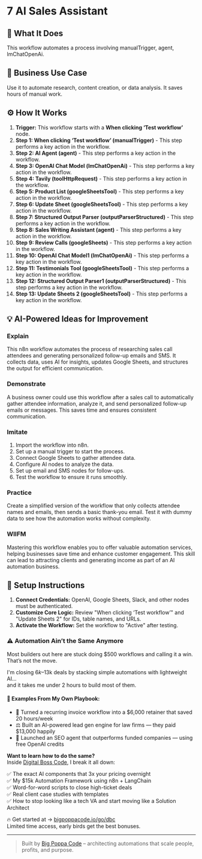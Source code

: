 # 7 AI Sales Assistant

## 🚀 What It Does
This workflow automates a process involving manualTrigger, agent, lmChatOpenAi.

## 💼 Business Use Case
Use it to automate research, content creation, or data analysis. It saves hours of manual work.

## ⚙️ How It Works
1.  **Trigger:** This workflow starts with a **When clicking ‘Test workflow’** node.
2. **Step 1: When clicking ‘Test workflow’ (manualTrigger)** - This step performs a key action in the workflow.
3. **Step 2: AI Agent (agent)** - This step performs a key action in the workflow.
4. **Step 3: OpenAI Chat Model (lmChatOpenAi)** - This step performs a key action in the workflow.
5. **Step 4: Tavily (toolHttpRequest)** - This step performs a key action in the workflow.
6. **Step 5: Product List (googleSheetsTool)** - This step performs a key action in the workflow.
7. **Step 6: Update Sheet (googleSheetsTool)** - This step performs a key action in the workflow.
8. **Step 7: Structured Output Parser (outputParserStructured)** - This step performs a key action in the workflow.
9. **Step 8: Sales Writing Assistant (agent)** - This step performs a key action in the workflow.
10. **Step 9: Review Calls (googleSheets)** - This step performs a key action in the workflow.
11. **Step 10: OpenAI Chat Model1 (lmChatOpenAi)** - This step performs a key action in the workflow.
12. **Step 11: Testimonials Tool (googleSheetsTool)** - This step performs a key action in the workflow.
13. **Step 12: Structured Output Parser1 (outputParserStructured)** - This step performs a key action in the workflow.
14. **Step 13: Update Sheets 2 (googleSheetsTool)** - This step performs a key action in the workflow.

## 💡 AI-Powered Ideas for Improvement
### Explain
This n8n workflow automates the process of researching sales call attendees and generating personalized follow-up emails and SMS. It collects data, uses AI for insights, updates Google Sheets, and structures the output for efficient communication.

### Demonstrate
A business owner could use this workflow after a sales call to automatically gather attendee information, analyze it, and send personalized follow-up emails or messages. This saves time and ensures consistent communication.

### Imitate
1. Import the workflow into n8n.
2. Set up a manual trigger to start the process.
3. Connect Google Sheets to gather attendee data.
4. Configure AI nodes to analyze the data.
5. Set up email and SMS nodes for follow-ups.
6. Test the workflow to ensure it runs smoothly.

### Practice
Create a simplified version of the workflow that only collects attendee names and emails, then sends a basic thank-you email. Test it with dummy data to see how the automation works without complexity.

### WIIFM
Mastering this workflow enables you to offer valuable automation services, helping businesses save time and enhance customer engagement. This skill can lead to attracting clients and generating income as part of an AI automation business.

## 🔧 Setup Instructions
1. **Connect Credentials:** OpenAI, Google Sheets, Slack, and other nodes must be authenticated.
2. **Customize Core Logic:** Review "When clicking ‘Test workflow’" and "Update Sheets 2" for IDs, table names, and URLs.
3. **Activate the Workflow:** Set the workflow to "Active" after testing.

### ⚠️ Automation Ain’t the Same Anymore

Most builders out here are stuck doing $500 workflows and calling it a win.  
That’s not the move.  

I'm closing $6k–$13k deals by stacking simple automations with lightweight AI...  
and it takes me under 2 hours to build most of them.

#### 🧠 Examples From My Own Playbook:
- 🔁 Turned a recurring invoice workflow into a $6,000 retainer that saved 20 hours/week  
- ⚖️ Built an AI-powered lead gen engine for law firms — they paid $13,000 happily  
- 🚀 Launched an SEO agent that outperforms funded companies — using free OpenAI credits  

**Want to learn how to do the same?**  
Inside [Digital Boss Code](https://bigpoppacode.io/go/dbc), I break it all down:

✅ The exact AI components that 3x your pricing overnight  
✅ My $15k Automation Framework using n8n + LangChain  
✅ Word-for-word scripts to close high-ticket deals  
✅ Real client case studies with templates  
✅ How to stop looking like a tech VA and start moving like a Solution Architect  

🔥 Get started at → [bigpoppacode.io/go/dbc](https://bigpoppacode.io/go/dbc)  
Limited time access, early birds get the best bonuses.

---
> Built by [Big Poppa Code](https://bigpoppacode.io) – architecting automations that scale people, profits, and purpose.
